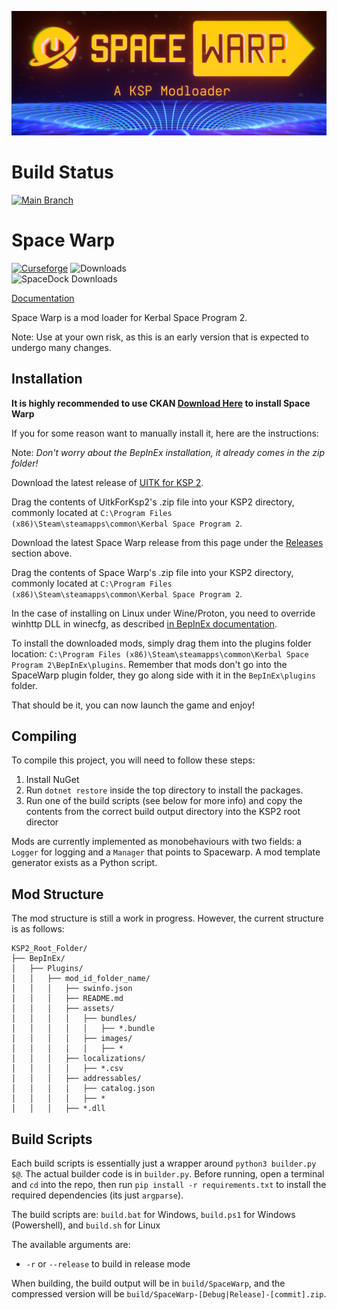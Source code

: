 ![Cool Banner](assets/cool_banner.png)


# Build Status
[![Main Branch](https://github.com/SpaceWarpDev/SpaceWarp/actions/workflows/build_spacewarp.yml/badge.svg?branch=main)](https://github.com/SpaceWarpDev/SpaceWarp/actions/workflows/build_spacewarp.yml)

# Space Warp
[![Curseforge](http://cf.way2muchnoise.eu/full_831005_downloads.svg?badge_style=plastic)](https://www.curseforge.com/kerbal-space-program-2/mods/space-warp)
![Downloads](https://img.shields.io/github/downloads/X606/SpaceWarp/latest/total.svg?label=%E2%A4%93%20Downloads&style=plastic)  
![SpaceDock Downloads](https://img.shields.io/badge/dynamic/json?color=blueviolet&label=SpaceDock%20Downloads&query=downloads&url=https%3A%2F%2Fspacedock.info%2Fapi%2Fmod%2F3277)

[Documentation](https://docs.spacewarp.org)

Space Warp is a mod loader for Kerbal Space Program 2.

Note: Use at your own risk, as this is an early version that is expected to undergo many changes.

## Installation

**It is highly recommended to use CKAN [Download Here](https://github.com/KSP-CKAN/CKAN) to install Space Warp**

If you for some reason want to manually install it, here are the instructions:

Note: *Don't worry about the BepInEx installation, it already comes in the zip folder!*

Download the latest release of [UITK for KSP 2](https://github.com/jan-bures/UitkForKsp2/releases).

Drag the contents of UitkForKsp2's .zip file into your KSP2 directory, commonly located at `C:\Program Files (x86)\Steam\steamapps\common\Kerbal Space Program 2`.

Download the latest Space Warp release from this page under the [Releases](https://github.com/SpaceWarpDev/SpaceWarp/releases) section above.

Drag the contents of Space Warp's .zip file into your KSP2 directory, commonly located at `C:\Program Files (x86)\Steam\steamapps\common\Kerbal Space Program 2`.

In the case of installing on Linux under Wine/Proton, you need to override winhttp DLL in winecfg, as described [in BepInEx documentation](https://docs.bepinex.dev/articles/advanced/proton_wine.html).

To install the downloaded mods, simply drag them into the plugins folder location: `C:\Program Files (x86)\Steam\steamapps\common\Kerbal Space Program 2\BepInEx\plugins`. Remember that mods don't go into the SpaceWarp plugin folder, they go along side with it in the `BepInEx\plugins` folder.

That should be it, you can now launch the game and enjoy!

## Compiling

To compile this project, you will need to follow these steps:

1. Install NuGet
2. Run `dotnet restore` inside the top directory to install the packages.
3. Run one of the build scripts (see below for more info) and copy the contents from the correct build output directory into the KSP2 root director

Mods are currently implemented as monobehaviours with two fields: a `Logger` for logging and a `Manager` that points to Spacewarp. A mod template generator exists as a Python script.

## Mod Structure

The mod structure is still a work in progress. However, the current structure is as follows:

```
KSP2_Root_Folder/
├── BepInEx/
│   ├── Plugins/
│   │   ├── mod_id_folder_name/
│   │   │   ├── swinfo.json
│   │   │   ├── README.md
│   │   │   ├── assets/
│   │   │   │   ├── bundles/
│   │   │   │   │   ├── *.bundle
│   │   │   │   ├── images/
│   │   │   │   │   ├── *
│   │   │   ├── localizations/
│   │   │   │   ├── *.csv
│   │   │   ├── addressables/
│   │   │   │   ├── catalog.json
│   │   │   │   ├── *
│   │   │   ├── *.dll 
```

## Build Scripts

Each build scripts is essentially just a wrapper around `python3 builder.py $@`. The actual builder code is in `builder.py`.
Before running, open a terminal and `cd` into the repo, then run `pip install -r requirements.txt` to install the required dependencies (its just `argparse`).

The build scripts are:
`build.bat` for Windows, `build.ps1` for Windows (Powershell), and `build.sh` for Linux

The available arguments are:
- `-r` or `--release` to build in release mode

When building, the build output will be in `build/SpaceWarp`, and the compressed version will be `build/SpaceWarp-[Debug|Release]-[commit].zip`.
